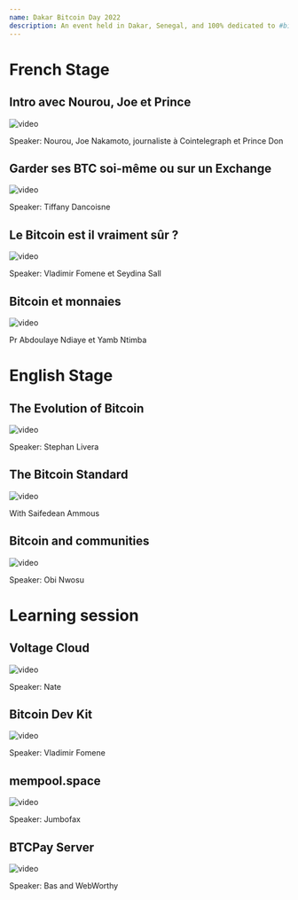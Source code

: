 ```yaml
---
name: Dakar Bitcoin Day 2022
description: An event held in Dakar, Senegal, and 100% dedicated to #bitcoin
---
```


# French Stage

## Intro avec Nourou, Joe et Prince

![video](https://youtu.be/IgqXPXzfzBw?si=2uC3GCHOM8xcp7dc)

Speaker: Nourou, Joe Nakamoto, journaliste à Cointelegraph et Prince Don

## Garder ses BTC soi-même ou sur un Exchange

![video](https://youtu.be/wb16VgRiOR8?si=cRue86zJsktldbFm)

Speaker: Tiffany Dancoisne

## Le Bitcoin est il vraiment sûr ? 

![video](https://youtu.be/9VZS3r6gkoc?si=gRRXZ6fsQHVx5KkJ)

Speaker: Vladimir Fomene et Seydina Sall

## Bitcoin et monnaies 

![video](https://youtu.be/lzFT7QQEDZQ?si=SqslWebPhRmKBJmg)

Pr Abdoulaye Ndiaye et Yamb Ntimba

# English Stage

## The Evolution of Bitcoin 

![video](https://youtu.be/1BkMDB32XD0?si=bF56Ve3K_JmQ6F0a)

Speaker: Stephan Livera

## The Bitcoin Standard

![video](https://youtu.be/KkU5YkfHaT0?si=pBobfsf0e1jkbA5N)

With Saifedean Ammous

## Bitcoin and communities 

![video](https://youtu.be/qHa28G7l8mg?si=mK5lK6tBumvFDh2U)

Speaker: Obi Nwosu

# Learning session

##  Voltage Cloud 

![video](https://youtu.be/J4B_VB6Ag7U?si=GxJePOFX6pXDHSkG)

Speaker: Nate

## Bitcoin Dev Kit 

![video](https://youtu.be/JnroUwLpKQs?si=q7VkOEZ3leAe71TX)

Speaker: Vladimir Fomene

## mempool.space 

![video](https://youtu.be/KidCZnBqj1w?si=7cqJ7EelYaz4aILs)

Speaker: Jumbofax

##  BTCPay Server

![video](https://youtu.be/wghP6mLP4HU?si=tVlC1ByktQnX22qn)

Speaker: Bas and WebWorthy
